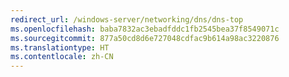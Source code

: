 ```yaml
---
redirect_url: /windows-server/networking/dns/dns-top
ms.openlocfilehash: baba7832ac3ebadfddc1fb2545bea37f8549071c
ms.sourcegitcommit: 877a50cd8d6e727048cdfac9b614a98ac3220876
ms.translationtype: HT
ms.contentlocale: zh-CN
---
```

